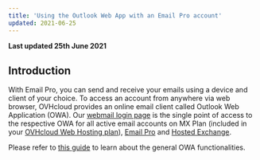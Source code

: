 ```yaml
---
title: 'Using the Outlook Web App with an Email Pro account'
updated: 2021-06-25
---
```


**Last updated 25th June 2021**

## Introduction

With Email Pro, you can send and receive your emails using a device and client of your choice. To access an account from anywhere via web browser, OVHcloud provides an online email client called Outlook Web Application (OWA). Our [webmail login page](https://www.ovh.co.uk/mail) is the single point of access to the respective OWA for all active email accounts on MX Plan (included in your [OVHcloud Web Hosting plan](https://www.ovhcloud.com/en-ie/web-hosting/)), [Email Pro](https://www.ovhcloud.com/en-ie/emails/email-pro/) and [Hosted Exchange](https://www.ovhcloud.com/en-ie/emails/hosted-exchange/).

Please refer to [this guide](/pages/web/microsoft-collaborative-solutions/owa_user_guide) to learn about the general OWA functionalities.